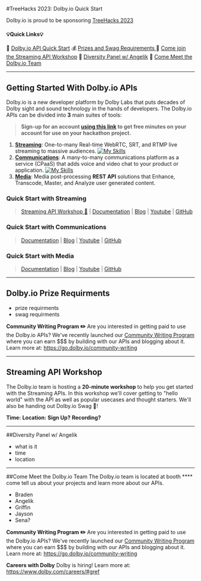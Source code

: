 #TreeHacks 2023: Dolby.io Quick Start

Dolby.io is proud to be sponsoring [TreeHacks 2023](https://www.treehacks.com/)

#### :bulb:**Quick Links**:bulb:
:hammer: [Dolby.io API Quick Start]()
:moneybag: [Prizes and Swag Requirements ]() 
:raising_hand: [Come join the Streaming API Workshop]() 
:microphone: [Diversity Panel w/ Angelik]() 
:eyes: [Come Meet the Dolby.io Team]() 

---
## Getting Started With Dolby.io APIs
Dolby.io is a new developer platform by Dolby Labs that puts decades of Dolby sight and sound technology in the hands of developers. The Dolby.io APIs can be divided into **3** main suites of tools:
>**Sign-up for an account [using this link](https://bit.ly/dolbyio-at-treehacks) to get free minutes on your account for use on your hackathon project.**
1. **[Streaming](https://docs.dolby.io/streaming-apis/docs/client-sdks)**: One-to-many Real-time WebRTC, SRT, and RTMP live streaming to massive audiences.
[![My Skills](https://skillicons.dev/icons?i=js,react,swift,java,flutter,dotnet,linux,mac,unreal,unity&perline=15)](https://docs.dolby.io/streaming-apis/docs/client-sdks)
1. **[Communications](https://docs.dolby.io/communications-apis/docs)**: A many-to-many communications platform as a service (CPaaS) that adds voice and video chat to your product or application.
[![My Skills](https://skillicons.dev/icons?i=js,react,swift,java,flutter,cpp,dotnet,linux,mac,unreal,unity&perline=15)](https://docs.dolby.io/communications-apis/docs)
1. **[Media](https://docs.dolby.io/media-apis/docs)**: Media post-processing **REST API** solutions that Enhance, Transcode, Master, and Analyze user generated content.


### Quick Start with Streaming 
>[Streaming API Workshop :raising_hand:]() | [Documentation](https://docs.dolby.io/streaming-apis/docs/client-sdks) | [Blog](https://dolby.io/blog/category/streaming/) | [Youtube](https://www.youtube.com/@DolbyIO) | [GitHub](https://github.com/dolbyio-samples)

### Quick Start with Communications 
>[Documentation](https://docs.dolby.io/communications-apis/docs) | [Blog](https://dolby.io/blog/category/communications/) | [Youtube](https://www.youtube.com/@DolbyIO) | [GitHub](https://github.com/dolbyio-samples)

### Quick Start with Media 
>[Documentation](https://docs.dolby.io/media-apis/docs) | [Blog](https://dolby.io/blog/category/media/) | [Youtube](https://www.youtube.com/@DolbyIO) | [GitHub](https://github.com/dolbyio-samples)
---
## Dolby.io Prize Requirments
- prize requirments
- swag requirments

**Community Writing Program :pencil2:**
Are you interested in getting paid to use the Dolby.io APIs? We've recently launched our [Community Writing Program](https://go.dolby.io/community-writing) where you can earn $$$ by building with our APIs and blogging about it. Learn more at: https://go.dolby.io/community-writing

---
## Streaming API Workshop

The Dolby.io team is hosting a **20-minute workshop** to help you get started with the Streaming APIs. In this workshop we'll cover getting to "hello world" with the API as well as popular usecases and thought starters. We'll also be handing out Dolby.io Swag :shirt:!

**Time:**
**Location:**
**Sign Up?**
**Recording?**

---
##Diversity Panel w/ Angelik
- what is it
- time
- location
---
##Come Meet the Dolby.io Team
The Dolby.io team is located at booth **** come tell us about your projects and learn more about our APIs.
- Braden
- Angelik
- Griffin
- Jayson
- Sena?

**Community Writing Program :pencil2:**
Are you interested in getting paid to use the Dolby.io APIs? We've recently launched our [Community Writing Program](https://go.dolby.io/community-writing) where you can earn $$$ by building with our APIs and blogging about it. Learn more at: https://go.dolby.io/community-writing

**Careers with Dolby**
Dolby is hiring! Learn more at: https://www.dolby.com/careers/#gref
